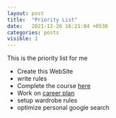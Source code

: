 ```yaml
---
layout: post
title:  "Priority List"
date:   2021-12-26 16:21:04 +0530
categories: posts
visible: 1
---
```

This is the priority list for me

- Create this WebSite
- write rules
- Complete the course [here](https://manassaloi.com/2020/01/21/aristos-pm-coaching.html)
- Work on [career plan](https://manassaloi.com/2020/05/11/career-dev-plan.html)
- setup wardrobe rules
- optimize personal google search
